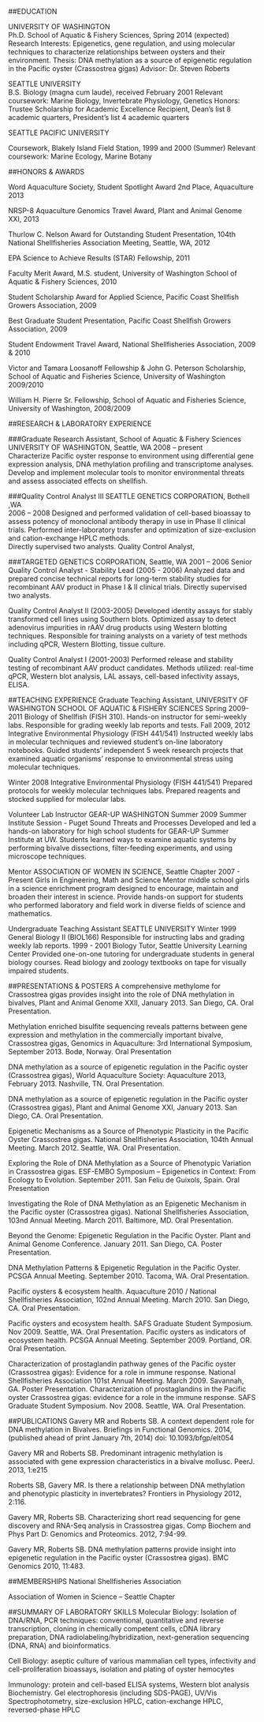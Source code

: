 ##EDUCATION

UNIVERSITY OF WASHINGTON 	
Ph.D. School of Aquatic & Fishery Sciences, Spring 2014 (expected)
Research Interests:  Epigenetics, gene regulation, and using molecular techniques to characterize relationships between oysters and their environment. 
Thesis: DNA methylation as a source of epigenetic regulation in the Pacific oyster (Crassostrea gigas)
Advisor: Dr. Steven Roberts

SEATTLE UNIVERSITY 		
B.S. Biology (magna cum laude), received February 2001
Relevant coursework: Marine Biology, Invertebrate Physiology, Genetics
Honors: Trustee Scholarship for Academic Excellence Recipient, Dean’s list 8 academic quarters, President’s list 4 academic quarters 

SEATTLE PACIFIC UNIVERSITY

Coursework, Blakely Island Field Station, 1999 and 2000 (Summer)
Relevant coursework: Marine Ecology, Marine Botany

##HONORS & AWARDS

Word Aquaculture Society, Student Spotlight Award 2nd Place, Aquaculture 2013

NRSP-8 Aquaculture Genomics Travel Award, Plant and Animal Genome XXI, 2013

Thurlow C. Nelson Award for Outstanding Student Presentation, 104th National Shellfisheries Association Meeting, Seattle, WA, 2012 

EPA Science to Achieve Results (STAR) Fellowship, 2011

Faculty Merit Award, M.S. student, University of Washington School of Aquatic & Fishery Sciences, 2010

Student Scholarship Award for Applied Science, Pacific Coast Shellfish Growers Association, 2009

Best Graduate Student Presentation, Pacific Coast Shellfish Growers Association, 2009

Student Endowment Travel Award, National Shellfisheries Association, 2009 & 2010

Victor and Tamara Loosanoff Fellowship & John G. Peterson Scholarship, School of Aquatic and Fisheries Science, University of Washington 2009/2010

William H. Pierre Sr. Fellowship, School of Aquatic and Fisheries Science, University of Washington, 2008/2009

##RESEARCH & LABORATORY EXPERIENCE

###Graduate Research Assistant, School of Aquatic & Fishery Sciences
UNIVERSITY OF WASHINGTON, Seattle, WA 
2008 – present	
	Characterize Pacific oyster response to environment using differential gene expression analysis, DNA methylation profiling and transcriptome analyses.
Develop and implement molecular tools to monitor environmental threats and assess associated effects on shellfish. 

###Quality Control Analyst III
SEATTLE GENETICS CORPORATION, Bothell ,WA 	 
2006 – 2008	
	Designed and performed validation of cell-based bioassay to assess potency of monoclonal antibody therapy in use in Phase II clinical trials. 
Performed inter-laboratory transfer and optimization of size-exclusion and cation-exchange HPLC methods.  
Directly supervised two analysts.
Quality Control Analyst, 

###TARGETED GENETICS CORPORATION, Seattle, WA 
2001 – 2006  	Senior Quality Control Analyst - Stability Lead  (2005 - 2006) 
Analyzed data and prepared concise technical reports for long-term stability studies for recombinant AAV product in Phase I & II clinical trials.
Directly supervised two analysts. 

Quality Control Analyst II  (2003-2005) 
Developed identity assays for stably transformed cell lines using Southern blots.
Optimized assay to detect adenovirus impurities in rAAV drug products using Western blotting techniques.
Responsible for training analysts on a variety of test methods including qPCR, Western Blotting, tissue culture.

Quality Control Analyst I  (2001-2003) 
Performed release and stability testing of recombinant AAV product candidates. Methods utilized: real-time qPCR, Western blot analysis, LAL assays, cell-based infectivity assays, ELISA.

##TEACHING EXPERIENCE
Graduate Teaching Assistant, 
UNIVERSITY OF WASHINGTON SCHOOL OF AQUATIC & FISHERY SCIENCES
Spring 2009-2011	Biology of Shellfish (FISH 310).
Hands-on instructor for semi-weekly labs. 
Responsible for grading weekly lab reports and tests.
Fall 2009, 2012	Integrative Environmental Physiology (FISH 441/541)
Instructed weekly labs in molecular techniques and reviewed student’s on-line laboratory notebooks.
Guided students’ independent 5 week research projects that examined aquatic organisms’ response to environmental stress using molecular techniques.

Winter 2008	Integrative Environmental Physiology (FISH 441/541)
Prepared protocols for weekly molecular techniques labs.
Prepared reagents and stocked supplied for molecular labs.

Volunteer Lab Instructor
GEAR-UP WASHINGTON
Summer 2009   	Summer Institute Session - Puget Sound Threats and Processes
Developed and led a hands-on laboratory for high school students for GEAR-UP Summer Institute at UW.  Students learned ways to examine aquatic systems by performing bivalve dissections, filter-feeding experiments, and using microscope techniques.

Mentor 
ASSOCIATION OF WOMEN IN SCIENCE, Seattle Chapter
2007 - Present	 Girls in Engineering, Math and Science
Mentor middle school girls in a science enrichment program designed to encourage, maintain and broaden their interest in science.
Provide hands-on support for students who performed laboratory and field work in diverse fields of science and mathematics.

Undergraduate Teaching Assistant
SEATTLE UNIVERSITY
Winter 1999	General Biology II (BIOL166) 
Responsible for instructing labs and grading weekly lab reports.
1999 - 2001	Biology Tutor, Seattle University Learning Center 
Provided one-on-one tutoring for undergraduate students in general biology courses.
Read biology and zoology textbooks on tape for visually impaired students.

##PRESENTATIONS & POSTERS
A comprehensive methylome for Crassostrea gigas provides insight into the role of DNA methylation in bivalves, Plant and Animal Genome XXII, January 2013. San Diego, CA. Oral Presentation.

Methylation enriched bisulfite sequencing reveals patterns between gene expression and methylation in the commercially important bivalve, Crassostrea gigas, Genomics in Aquaculture: 3rd International Symposium, September 2013. Bodø, Norway. Oral Presentation

DNA methylation as a source of epigenetic regulation in the Pacific oyster (Crassostrea gigas), World Aquaculture Society: Aquaculture 2013, February 2013. Nashville, TN. Oral Presentation.

DNA methylation as a source of epigenetic regulation in the Pacific oyster (Crassostrea gigas), Plant and Animal Genome XXI, January 2013. San Diego, CA. Oral Presentation.

Epigenetic Mechanisms as a Source of Phenotypic Plasticity in the Pacific Oyster Crassostrea gigas. National Shellfisheries Association, 104th Annual Meeting. March 2012. Seattle, WA. Oral Presentation.

Exploring the Role of DNA Methylation as a Source of Phenotypic Variation in Crassostrea gigas. ESF-EMBO Symposium – Epigenetics in Context: From Ecology to Evolution. September 2011. San Feliu de Guixols, Spain. Oral Presentation

Investigating the Role of DNA Methylation as an Epigenetic Mechanism in the Pacific oyster (Crassostrea gigas). National Shellfisheries Association, 103nd Annual Meeting. March 2011. Baltimore, MD. Oral Presentation.

Beyond the Genome: Epigenetic Regulation in the Pacific Oyster. Plant and Animal Genome Conference. January 2011. San Diego, CA. Poster Presentation.

DNA Methylation Patterns & Epigenetic Regulation in the Pacific Oyster. PCSGA Annual Meeting.  September 2010. Tacoma, WA. Oral Presentation.

Pacific oysters & ecosystem health. Aquaculture 2010 / National Shellfisheries Association, 102nd Annual Meeting. March 2010. San Diego, CA. Oral Presentation.

Pacific oysters and ecosystem health. SAFS Graduate Student Symposium. Nov 2009. Seattle, WA. Oral Presentation.
Pacific oysters as indicators of ecosystem health.  PCSGA Annual Meeting.  September 2009. Portland, OR. Oral Presentation.

Characterization of prostaglandin pathway genes of the Pacific oyster (Crassostrea gigas): Evidence for a role in immune response. National Shellfisheries Association 101st Annual Meeting. March 2009. Savannah, GA. Poster Presentation.
Characterization of prostaglandins in the Pacific oyster Crassostrea gigas: evidence for a role in the immune response. SAFS Graduate Student Symposium. Nov 2008. Seattle, WA. Oral Presentation.

##PUBLICATIONS
Gavery MR and Roberts SB. A context dependent role for DNA methylation in Bivalves. Briefings in Functional Genomics. 2014, (published ahead of print January 7th, 2014) doi: 10.1093/bfgp/elt054

Gavery MR and Roberts SB. Predominant intragenic methylation is associated with gene expression characteristics in a bivalve mollusc. PeerJ. 2013, 1:e215

Roberts SB, Gavery MR. Is there a relationship between DNA methylation and phenotypic plasticity in invertebrates? Frontiers in Physiology 2012, 2:116. 

Gavery MR, Roberts SB. Characterizing short read sequencing for gene discovery and RNA-Seq analysis in Crassostrea gigas. Comp Biochem and Phys Part D: Genomics and Proteomics. 2012, 7:94-99.

Gavery MR, Roberts SB. DNA methylation patterns provide insight into epigenetic regulation in the Pacific oyster (Crassostrea gigas).  BMC Genomics 2010, 11:483. 

##MEMBERSHIPS
National Shellfisheries Association

Association of Women in Science – Seattle Chapter

##SUMMARY OF LABORATORY SKILLS
Molecular Biology: Isolation of DNA/RNA, PCR techniques: conventional, quantitative and reverse transcription, cloning in chemically competent cells, cDNA library preparation, DNA radiolabeling/hybridization, next-generation sequencing (DNA, RNA) and bioinformatics.

Cell Biology:  aseptic culture of various mammalian cell types, infectivity and cell-proliferation bioassays, isolation and plating of oyster hemocytes

Immunology: protein and cell-based ELISA systems, Western blot analysis
Biochemistry. Gel electrophoresis (including SDS-PAGE), UV/Vis Spectrophotometry, size-exclusion HPLC, cation-exchange HPLC, reversed-phase HPLC
